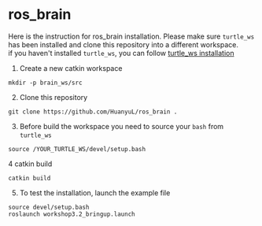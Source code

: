 # ros_brain
Here is the instruction for ros_brain installation. Please make sure ``turtle_ws`` has been installed and clone this repository into a different workspace.  
if you haven't installed ``turtle_ws``, you can follow [turtle_ws installation](https://github.com/HuanyuL/bulding_instintics)
1. Create a new catkin workspace  
```
mkdir -p brain_ws/src
```
2. Clone this repository
```
git clone https://github.com/HuanyuL/ros_brain .
```
3. Before build the workspace you need to source your ``bash`` from ``turtle_ws``
```
source /YOUR_TURTLE_WS/devel/setup.bash
```
4 catkin build
```
catkin build
```
5. To test the installation, launch the example file
```
source devel/setup.bash
roslaunch workshop3.2_bringup.launch
```
